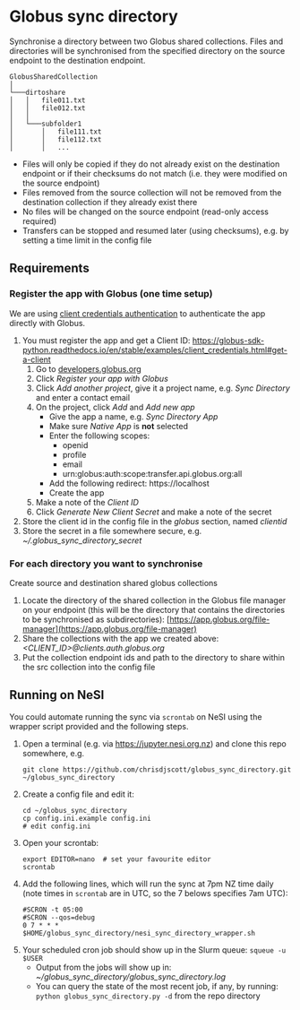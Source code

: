# Globus sync directory

Synchronise a directory between two Globus shared collections. Files and
directories will be synchronised from the specified directory on the source
endpoint to the destination endpoint.

```
GlobusSharedCollection
│
└───dirtoshare
│   │   file011.txt
│   │   file012.txt
│   │
│   └───subfolder1
│       │   file111.txt
│       │   file112.txt
│       │   ...
```

* Files will only be copied if they do not already exist on the destination
  endpoint or if their checksums do not match (i.e. they were modified on the
  source endpoint)
* Files removed from the source collection will not be removed from the
  destination collection if they already exist there
* No files will be changed on the source endpoint (read-only access required)
* Transfers can be stopped and resumed later (using checksums), e.g. by
  setting a time limit in the config file

## Requirements

### Register the app with Globus (one time setup)

We are using [client credentials authentication](https://globus-sdk-python.readthedocs.io/en/stable/examples/client_credentials.html) to authenticate the app directly with Globus.

1. You must register the app and get a Client ID: https://globus-sdk-python.readthedocs.io/en/stable/examples/client_credentials.html#get-a-client
   1. Go to [developers.globus.org](https://developers.globus.org/)
   2. Click *Register your app with Globus*
   3. Click *Add another project*, give it a project name, e.g. *Sync Directory* and enter a contact email
   4. On the project, click *Add* and *Add new app*
      * Give the app a name, e.g. *Sync Directory App*
      * Make sure *Native App* is **not** selected
      * Enter the following scopes: 
        - openid
        - profile
        - email
        - urn:globus:auth:scope:transfer.api.globus.org:all
      * Add the following redirect: https://localhost
      * Create the app
   5. Make a note of the *Client ID*
   6. Click *Generate New Client Secret* and make a note of the secret
3. Store the client id in the config file in the *globus* section, named *clientid*
4. Store the secret in a file somewhere secure, e.g. *~/.globus_sync_directory_secret*

### For each directory you want to synchronise

Create source and destination shared globus collections

1. Locate the directory of the shared collection in the Globus file manager on
   your endpoint (this will be the directory that contains the directories to
   be synchronised as subdirectories): [https://app.globus.org/file-manager](https://app.globus.org/file-manager)
2. Share the collections with the app we created above: *<CLIENT_ID>@clients.auth.globus.org*
3. Put the collection endpoint ids and path to the directory to share within the src collection into the config file

## Running on NeSI

You could automate running the sync via `scrontab` on NeSI using the wrapper script provided and the following steps.

1. Open a terminal (e.g. via https://jupyter.nesi.org.nz) and clone this repo somewhere, e.g.
   ```
   git clone https://github.com/chrisdjscott/globus_sync_directory.git ~/globus_sync_directory
   ```
2. Create a config file and edit it:
   ```
   cd ~/globus_sync_directory
   cp config.ini.example config.ini
   # edit config.ini
   ```
3. Open your scrontab:
   ```
   export EDITOR=nano  # set your favourite editor
   scrontab
   ```
4. Add the following lines, which will run the sync at 7pm NZ time daily (note times in `scrontab` are in UTC, so the 7 belows specifies 7am UTC):
   ```
   #SCRON -t 05:00
   #SCRON --qos=debug
   0 7 * * * $HOME/globus_sync_directory/nesi_sync_directory_wrapper.sh
   ```
5. Your scheduled cron job should show up in the Slurm queue: `squeue -u $USER`
   - Output from the jobs will show up in: *~/globus_sync_directory/globus_sync_directory.log*
   - You can query the state of the most recent job, if any, by running: `python globus_sync_directory.py -d` from the repo directory
